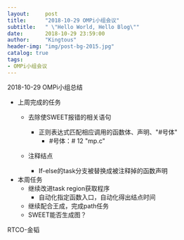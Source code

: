 ```yaml
---
layout:     post
title:      "2018-10-29 OMPi小组会议"
subtitle:   " \"Hello World, Hello Blog\""
date:       2018-10-29 23:59:00
author:     "Kingtous"
header-img: "img/post-bg-2015.jpg"
catalog: true
tags:
- OMPi小组会议
---
```


2018-10-29 OMPi小组总结

- 上周完成的任务
  - 去除使SWEET报错的相关语句

    - 正则表达式匹配相应调用的函数体、声明、"#号体"
      - \#号体：# 12 "mp.c"

  - 注释结点

    - If-else的task分支被替换成被注释掉的函数声明
- 本周任务
  - 继续改进task region获取程序
    - 自动化指定函数入口，自动化得出结点时间
  - 继续配合王成，完成path任务
  - SWEET能否生成图？

RTCO-金韬



